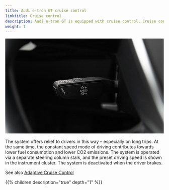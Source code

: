 ```yaml
---
title: Audi e-tron GT cruise control
linktitle: Cruise control
description: Audi e-tron GT is equipped with cruise control. Cruise control maintains a desired driving speed constantly starting at around 30 km/h (18.6 mph), provided that it can be maintained by engine power and engine braking effects. 
weight: 1
---
```


![Cruise control](cruisecontrol.jpg "Cruise control stalk")

The system offers relief to drivers in this way – especially on long trips. At the same time, the constant speed mode of driving contributes towards lower fuel consumption and lower CO2 emissions. The system is operated via a separate steering column stalk, and the preset driving speed is shown in the instrument cluster. The system is deactivated when the driver brakes.

See also [Adaptive Cruise Control](../adaptivecruisecontrol)

{{% children description="true" depth="1" %}}
